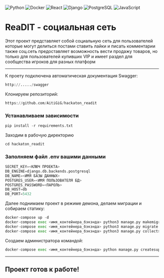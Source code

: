 ![Python](https://img.shields.io/badge/python-%233776AB.svg?style=for-the-badge&logo=python&logoColor=white)
![Docker](https://img.shields.io/badge/docker-%232496ED.svg?style=for-the-badge&logo=docker&logoColor=white)
![React](https://img.shields.io/badge/react-%2361DAFB.svg?style=for-the-badge&logo=react&logoColor=white)
![Django](https://img.shields.io/badge/django-%23092E20.svg?style=for-the-badge&logo=django&logoColor=white)
![PostgreSQL](https://img.shields.io/badge/postgresql-%23316192.svg?style=for-the-badge&logo=postgresql&logoColor=white)
![JavaScript](https://img.shields.io/badge/javascript-%23F7DF1E.svg?style=for-the-badge&logo=javascript&logoColor=black)

# ReaDIT - социальная сеть 

Этот проект представляет собой социальную сеть для пользователей которые могут делиться постами ставить лайки и писать комментарии
также соц.сеть предоставляет возможность вести продажу товаров, но только для пользователей купивших VIP и имеет раздел для сообщества игроков для разных платформ

---

К проету подключена автоматическая документация Swagger:
```python
http://...../swagger
```

Клонируем репозиторий:
```python
https://github.com/AitiGiG/hackaton_readit
```
### Устанавливаем зависимости 
```python
pip install -r requirements.txt
```
Заходим в рабочую директорию 
```python
cd hackaton_readit
```
### Заполняем файл .env вашими данными
```python
SECRET_KEY=<КЛЮЧ ПРОЕКТА>
DB_ENGINE=django.db.backends.postgresql
DB_NAME=<ИМЯ БАЗЫ ДАННЫХ>
POSTGRES_USER=<ИМЯ ПОЛЬЗОВАТЕЛЯ БД>
POSTGRES_PASSWORD=<ПАРОЛЬ>
DB_HOST=db
DB_PORT=5432
```
Далее поднимаем проект в режиме демона, делаем миграции и собираем статику:
```python
docker-compose up -d
docker-compose exec <имя_контейнера_бэкэнда> python3 manage.py makemigrations
docker-compose exec <имя_контейнера_бэкэнда> python3 manage.py migrate
docker-compose exec <имя_контейнера_бэкэнда> python3 manage.py collectstatic --noinput
```
Создаем администратора командой:
```python
docker-compose exec <имя_контейнера_бэкэнда> python manage.py createsuperuser
```

---

## Проект готов к работе!
